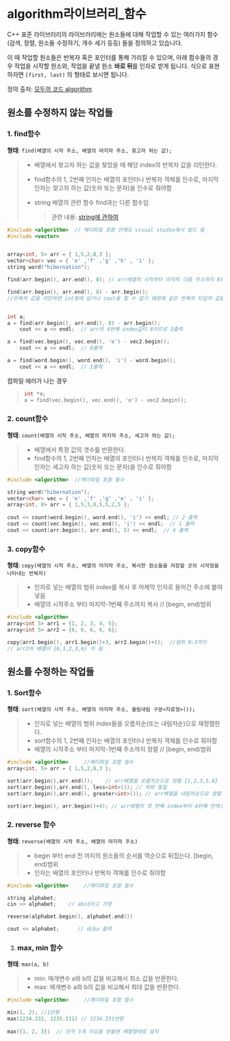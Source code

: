 # algorithm라이브러리_함수

C++ 표준 라이브러리의 라이브러리에는 원소들에 대해 작업할 수 있는 여러가지 함수(검색, 정렬, 원소들 수정하기, 개수 세기 등등) 들을 정의하고 있습니다.

이 때 작업할 원소들은 반복자 혹은 포인터를 통해 가리킬 수 있으며, 아래 함수들의 경우 작업을 시작할 원소와, 작업을 끝낼 원소 **바로 뒤**를 인자로 받게 됩니다. 식으로 표현하자면 `[first, last)` 의 형태로 보시면 됩니다.

정의 출처: [모두의 코드 algorithm](https://modoocode.com/256)

## 원소를 수정하지 않는 작업들

### 1. find함수

**형태**:  `find(배열의 시작 주소, 배열의 마지막 주소, 찾고자 하는 값);`

> - 배열에서 찾고자 하는 값을 찾았을 때 해당 index의 반복자 값을 리턴한다.
>
> - find함수의 1, 2번째 인자는 배열의 포인터나 반복자 객체를 인수로, 마지막 인자는 찾고자 하는 값(숫자 또는 문자)을 인수로 줘야함
>
> - string 배열의 관련 함수 find과는 다른 함수임
>
>   > 관련 내용: [string에 관하여](https://github.com/HibernationNo1/TIL/blob/master/study_C%2B%2B/string%EC%97%90%20%EA%B4%80%ED%95%98%EC%97%AC.md)

```c++
#include <algorithm>  // 헤더파일 포함 안해도 visual studio에서 빌드 됨
#include <vector> 


array<int, 5> arr = { 1,5,2,8,3 };
vector<char> vec = { 'e' ,'f' ,'g' ,'h' , 'i' };
string word("hibernation");

find(arr.begin(), arr.end(), 8); // arr배열의 시작부터 마지막 다음 주소까지 8의 값을 찾으면 해당index의 반복자 값을 리턴

find(arr.begin(), arr.end(), 8) - arr.begin(); 
//반복자 값을 리턴하면 int형에 담거나 cout을 할 수 없기 때문에 같은 반복자 타입의 값을 연산해서 int형을 변환.


int a;
a = find(arr.begin(), arr.end(), 8) - arr.begin(); 
	cout << a << endl;  // arr의 4번째 index값이 8이므로 3출력

a = find(vec.begin(), vec.end(), 'e') - vec2.begin();
	cout << a << endl;  // 0출력

a = find(word.begin(), word.end(), 'i') - word.begin();
	cout << a << endl;  // 1출력
```

컴파일 에러가 나는 경우

>```c++
>int *a;
>a = find(vec.begin(), vec.end(), 'e') - vec2.begin();
>```



### 2. count함수

**형태**:  `count(배열의 시작 주소, 배열의 마지막 주소, 세고자 하는 값);`

> - 배열에서 특정 값의 갯수를 반환한다.
> - find함수의 1, 2번째 인자는 배열의 포인터나 반복자 객체를 인수로, 마지막 인자는 세고자 하는 값(숫자 또는 문자)을 인수로 줘야함

```c++
#include <algorithm>  //헤더파일 포함 필수

string word("hibernation");
vector<char> vec = { 'e' ,'f' ,'g' ,'e' , 'i' };
array<int, 8> arr = { 1,5,3,8,5,5,2,5 };
	
cout << count(word.begin(), word.end(), 'i') << endl; // 2 출력
cout << count(vec.begin(), vec.end(), 'i') << endl;  // 1 출력
cout << count(arr.begin(), arr.end(), 5) << endl;  // 4 출력

```



### 3. copy함수

**형태**: `copy(배열의 시작 주소, 배열의 마지막 주소, 복사한 원소들을 저장할 곳의 시작점을 나타내는 반복자)`

> - 인자로 넣는 배열의 범위 index를 복사 후 마제막 인자로 들어간 주소에 붙여넣음
> - 배열의 시작주소 부터 마지막-1번째 주소까지 복사 // [begin, end)범위

```c++
#include <algorithm>
array<int 5> arr1 = {1, 2, 3, 4, 5};
array<int 5> arr2 = {6, 6, 6, 6, 6};

copy(arr1.begin(), arr1.begin()+3, arr2.begin()+1);  //범위 0~3까지
// arr2의 배열이 {6,1,2,3,6} 이 됨
```









## 원소를 수정하는 작업들

### 1. Sort함수

**형태**:  `sort(배열의 시작 주소, 배열의 마지막 주소, 올림내림 구분<자료형>());`

> - 인자로 넣는 배열의 범위 index들을 오름차순(또는 내림차순)으로 재정렬한다.
> - sort함수의 1, 2번째 인자는 배열의 포인터나 반복자 객체를 인수로 줘야함
> - 배열의 시작주소 부터 마지막-1번째 주소까지 정렬 // [begin, end)범위

```c++
#include <algorithm>     //헤더파일 포함 필수
array<int, 5> arr = { 1,5,2,8,3 };

sort(arr.begin(),arr.end());    // arr배열을 오름차순으로 정렬 {1,2,3,5,8}
sort(arr.begin(),arr.end(), less<int>()); // 위와 동일
sort(arr.begin(),arr.end(), greater<int>()); // arr배열을 내림차순으로 정렬 {8, 5, 3, 2, 1}

sort(arr.begin(), arr.begin()+4); // arr배열의 첫 번째 index부터 4번째 인덱스까지 오름차순으로 정렬
```



### 2. reverse 함수

**형태**: `reverse(배열의 시작 주소, 배열의 마지막 주소)`

>- begin 부터 end 전 까지의 원소들의 순서를 역순으로 뒤집는다.  [begin, end)범위
>- 인자는 배열의 포인터나 반복자 객체를 인수로 줘야함

```c++
#include <algorithm>     //헤더파일 포함 필수

string alphabet;
cin >> alphabet;    // abcd라고 가정

reverse(alphabet.begin(), alphabet.end())

cout << alphabet;      // dcba 출력
```



3. ###  max, min 함수

**형태**: `max(a, b)`

>- min: 매개변수 a와 b의 값을 비교해서 최소 값을 반환한다.
>- max: 매개변수 a와 b의 값을 비교해서 최대 값을 반환한다.

```c++
#include <algorithm>     //헤더파일 포함 필수

min(1, 2); //1반환
max(1234.231, 1235.111) // 1234.231반환
    
max({1, 2, 3})  // 인자 3개 이상을 받을땐 배열형태로 넣자   
```

